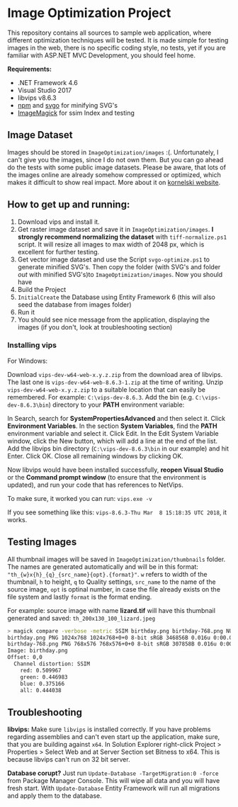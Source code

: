 # Image Optimization Project

This repository contains all sources to sample web application, where different optimization techniques will be tested. It is made simple for testing images in the web, there is no specific coding style, no tests, yet if you are familiar with ASP.NET MVC Development, you should feel home.

**Requirements:**

* .NET Framework 4.6
* Visual Studio 2017
* libvips v8.6.3
* [npm](https://www.npmjs.com/get-npm) and [svgo](https://github.com/svg/svgo) for minifying SVG's
* [ImageMagick](http://www.imagemagick.org/script/index.php) for ssim Index and testing


## Image Dataset

Images should be stored in `ImageOptimization/images` :(. Unfortunately, I can't give you the images, since I do not own them. But you can go ahead do the tests with some public image datasets. Please be aware, that lots of the images online are already somehow compressed or optimized, which makes it difficult to show real impact. More about it on [kornelski website](https://kornel.ski/en/faircomparison).


## How to get up and running: 

1. Download vips and install it.
1. Get raster image dataset and save it in `ImageOptimization/images`. **I strongly recommend normalizing the dataset** with `tiff-normalize.ps1` script. It will resize all images to max width of 2048 px, which is excellent for further testing.
1. Get vector image dataset and use the Script `svgo-optimize.ps1` to generate minified SVG's. Then copy the folder (with SVG's and folder _out_ with minified SVG's)to `ImageOptimization/images`. Now you should have
1. Build the Project
1. `InitialCreate` the Database using Entity Framework 6 (this will also seed the database from images folder)
1. Run it
1. You should see nice message from the application, displaying the images (if you don't, look at troubleshooting section)


### Installing vips

For Windows:

Download `vips-dev-w64-web-x.y.z.zip` from the download area of libvips. The last one is `vips-dev-w64-web-8.6.3-1.zip` at the time of writing.
Unzip `vips-dev-w64-web-x.y.z.zip` to a suitable location that can easily be remembered. For example: `C:\vips-dev-8.6.3`.
Add the bin (e.g. `C:\vips-dev-8.6.3\bin`) directory to your **PATH** environment variable:

In Search, search for **SystemPropertiesAdvanced** and then select it.
Click **Environment Variables**. In the section **System Variables**, find the **PATH** environment variable and select it. Click Edit.
In the Edit System Variable window, click the New button, which will add a line at the end of the list. Add the libvips bin directory (`C:\vips-dev-8.6.3\bin` in our example) and hit Enter. Click OK. Close all remaining windows by clicking OK.

Now libvips would have been installed successfully, **reopen Visual Studio** or the **Command prompt window** (to ensure that the environment is updated), and run your code that has references to NetVips.

To make sure, it worked you can run: `vips.exe -v`

If you see something like this: `vips-8.6.3-Thu Mar  8 15:18:35 UTC 2018`, it works.

## Testing Images
All thumbnail images will be saved in `ImageOptimization/thumbnails` folder. The names are generated automatically and will be in this format:
`"th_{w}x{h}_{q}_{src_name}{opt}.{format}"`. `w` refers to width of the thumbnail, `h` to height, `q` to Quality settings, `src_name` to the name of the source image, `opt` is optinal number, in case the file already exists on the file system and lastly `format` is the format ending.

For example: source image with name **lizard.tif** will have this thumbnail generated and saved: `th_200x130_100_lizard.jpeg`

```bash
> magick compare -verbose -metric SSIM birthday.png birthday-768.png NULL:
birthday.png PNG 1024x768 1024x768+0+0 8-bit sRGB 346856B 0.016u 0:00.021
birthday-768.png PNG 768x576 768x576+0+0 8-bit sRGB 307858B 0.016u 0:00.016
Image: birthday.png
Offset: 0,0
  Channel distortion: SSIM
    red: 0.509967
    green: 0.446983
    blue: 0.375166
    all: 0.444038
```

## Troubleshooting

**libvips:**
Make sure `libvips` is installed correctly. If you have problems regarding assemblies and can't even start up the application, make sure, that you are building against `x64`. In Solution Explorer right-click Project > Properties > Select Web and at Server Section set Bitness to x64. This is because libvips can't run on 32 bit server.

**Database corupt?** Just run `Update-Database -TargetMigration:0 -force` from Package Manager Console. This will wipe all data and you will have fresh start. With `Update-Database` Entity Framework will run all migrations and apply them to the database.